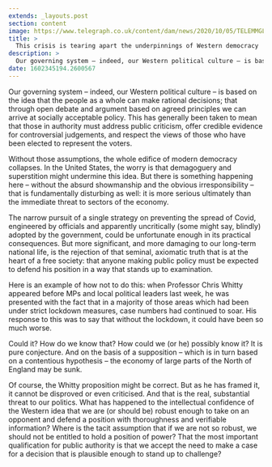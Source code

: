 ```yaml
--- 
extends: _layouts.post 
section: content 
image: https://www.telegraph.co.uk/content/dam/news/2020/10/05/TELEMMGLPICT000241180071_trans_NvBQzQNjv4BqDL4pnYBcC-VIzhi7L3R9T2060OOxhqIpT0AL3WcJvQU.jpeg?impolicy=logo-overlay 
title: > 
  This crisis is tearing apart the underpinnings of Western democracy 
description: > 
  Our governing system – indeed, our Western political culture – is based on the idea that the people as a whole can make rational decisions; that through open debate and argument based on agreed principles we can arrive at socially acceptable policy.Without those assumptions, the whole edifice of modern democracy collapses.His response to this was to say that without the lockdown, it could have been so much worse.What has happened to the intellectual confidence of the Western idea that we are (or should be) robust enough to take on an opponent and defend a position with thoroughness and verifiable information?Where is the tacit assumption that if we are not so robust, we should not be entitled to hold a position of power? 
date: 1602345194.2600567 
--- 
```

Our governing system – indeed, our Western political culture – is based on the idea that the people as a whole can make rational decisions; that through open debate and argument based on agreed principles we can arrive at socially acceptable policy. This has generally been taken to mean that those in authority must address public criticism, offer credible evidence for controversial judgements, and respect the views of those who have been elected to represent the voters.

Without those assumptions, the whole edifice of modern democracy collapses. In the United States, the worry is that demagoguery and superstition might undermine this idea. But there is something happening here – without the absurd showmanship and the obvious irresponsibility – that is fundamentally disturbing as well: it is more serious ultimately than the immediate threat to sectors of the economy.

The narrow pursuit of a single strategy on preventing the spread of Covid, engineered by officials and apparently uncritically (some might say, blindly) adopted by the government, could be unfortunate enough in its practical consequences. But more significant, and more damaging to our long-term national life, is the rejection of that seminal, axiomatic truth that is at the heart of a free society: that anyone making public policy must be expected to defend his position in a way that stands up to examination.

Here is an example of how not to do this: when Professor Chris Whitty appeared before MPs and local political leaders last week, he was presented with the fact that in a majority of those areas which had been under strict lockdown measures, case numbers had continued to soar. His response to this was to say that without the lockdown, it could have been so much worse.

Could it? How do we know that? How could we (or he) possibly know it? It is pure conjecture. And on the basis of a supposition – which is in turn based on a contentious hypothesis – the economy of large parts of the North of England may be sunk.

Of course, the Whitty proposition might be correct. But as he has framed it, it cannot be disproved or even criticised. And that is the real, substantial threat to our politics. What has happened to the intellectual confidence of the Western idea that we are (or should be) robust enough to take on an opponent and defend a position with thoroughness and verifiable information? Where is the tacit assumption that if we are not so robust, we should not be entitled to hold a position of power? That the most important qualification for public authority is that we accept the need to make a case for a decision that is plausible enough to stand up to challenge?